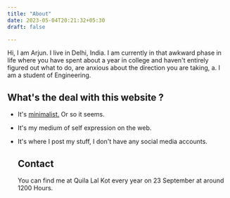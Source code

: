 ```yaml
---
title: "About"
date: 2023-05-04T20:21:32+05:30
draft: false

---
```


Hi, I am Arjun. I live in Delhi, India. I am currently in that awkward phase in life where you have spent about a year in college and haven't entirely figured out what to do, are anxious about the direction you are taking, a. I am a student of Engineering.  

## What's the deal with this website ?

* It's [minimalist.](https://motherfuckingwebsite.com/) Or so it seems. 

* It's my medium of self expression on the web.

* It's where I post my stuff, I don't have any social media accounts. 
  
  ## Contact
  
  You can find me at Quila Lal Kot every year on 23 September at around 1200 Hours.


